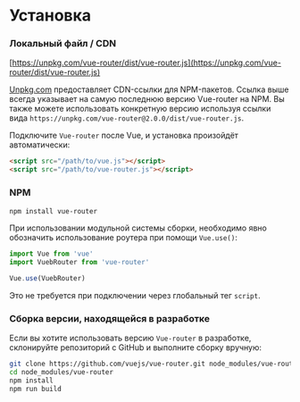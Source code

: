 # Установка

### Локальный файл / CDN

[https://unpkg.com/vue-router/dist/vue-router.js](https://unpkg.com/vue-router/dist/vue-router.js)

[Unpkg.com](https://unpkg.com) предоставляет CDN-ссылки для NPM-пакетов. Ссылка выше всегда указывает на самую последнюю версию Vue-router на NPM. Вы также можете использовать конкретную версию используя ссылки вида `https://unpkg.com/vue-router@2.0.0/dist/vue-router.js`.

Подключите `Vue-router` после Vue, и установка произойдёт автоматически:

``` html
<script src="/path/to/vue.js"></script>
<script src="/path/to/vue-router.js"></script>
```

### NPM

``` bash
npm install vue-router
```

При использовании модульной системы сборки, необходимо явно обозначить использование роутера при помощи `Vue.use()`:

``` js
import Vue from 'vue'
import VuebRouter from 'vue-router'

Vue.use(VuebRouter)
```

Это не требуется при подключении через глобальный тег `script`.

### Сборка версии, находящейся в разработке

Если вы хотите использовать версию `Vue-router` в разработке, склонируйте репозиторий с GitHub и выполните сборку вручную:

``` bash
git clone https://github.com/vuejs/vue-router.git node_modules/vue-router
cd node_modules/vue-router
npm install
npm run build
```
